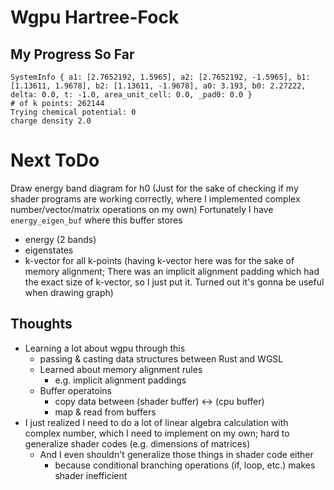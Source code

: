 
# Wgpu Hartree-Fock


## My Progress So Far

```
SystemInfo { a1: [2.7652192, 1.5965], a2: [2.7652192, -1.5965], b1: [1.13611, 1.9678], b2: [1.13611, -1.9678], a0: 3.193, b0: 2.27222, delta: 0.0, t: -1.0, area_unit_cell: 0.0, _pad0: 0.0 }
# of k points: 262144
Trying chemical potential: 0
charge density 2.0
```

# Next ToDo
Draw energy band diagram for h0
(Just for the sake of checking if my shader programs are working correctly, where I implemented complex number/vector/matrix operations on my own)
Fortunately I have `energy_eigen_buf` where this buffer stores 
- energy (2 bands)
- eigenstates
- k-vector
for all k-points (having k-vector here was for the sake of memory alignment; There was an implicit alignment padding which had the exact size of k-vector, so I just put it. Turned out it's gonna be useful when drawing graph)

## Thoughts

- Learning a lot about wgpu through this
    - passing & casting data structures between Rust and WGSL
    - Learned about memory alignment rules
        - e.g. implicit alignment paddings
    - Buffer operatoins
        - copy data between (shader buffer) <-> (cpu buffer)
        - map & read from buffers
- I just realized I need to do a lot of linear algebra calculation with complex number, which I need to implement on my own; hard to generalize shader codes (e.g. dimensions of matrices)
    - And I even shouldn't generalize those things in shader code either
        - because conditional branching operations (if, loop, etc.) makes shader inefficient


